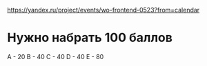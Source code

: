 https://yandex.ru/project/events/wo-frontend-0523?from=calendar

# Нужно набрать 100 баллов
А - 20
B - 40
C - 40
D - 40
E - 80
